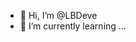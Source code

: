 - 👋 Hi, I’m @LBDeve
- 👀 I’m currently learning ...
<!---
LBDeve/LBDeve is a ✨ special ✨ repository because its `README.md` (this file) appears on your GitHub profile.
You can click the Preview link to take a look at your changes.
--->
